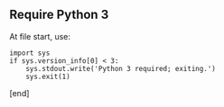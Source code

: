## Require Python 3

At file start, use:

    import sys         
    if sys.version_info[0] < 3:                     
        sys.stdout.write('Python 3 required; exiting.')
        sys.exit(1)    

[end]
